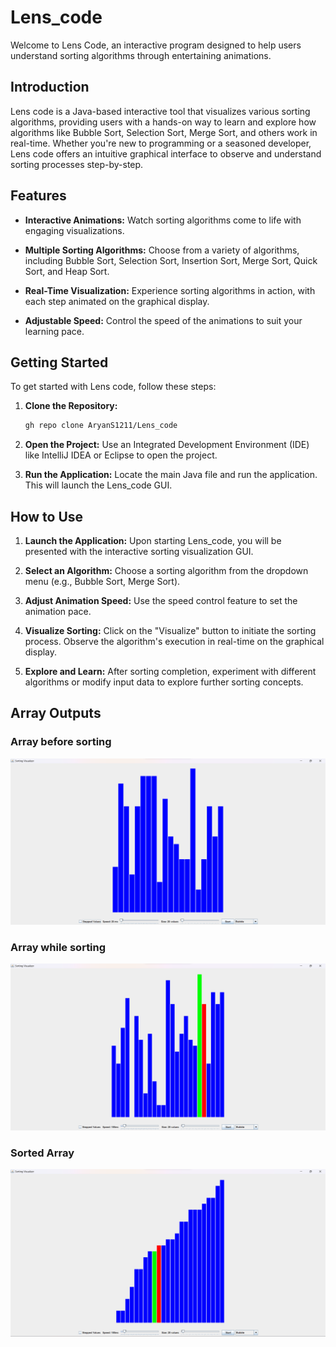 # Lens_code

Welcome to Lens Code, an interactive program designed to help users understand sorting algorithms through entertaining animations.

## Introduction

Lens code is a Java-based interactive tool that visualizes various sorting algorithms, providing users with a hands-on way to learn and explore how algorithms like Bubble Sort, Selection Sort, Merge Sort, and others work in real-time. Whether you're new to programming or a seasoned developer, Lens code offers an intuitive graphical interface to observe and understand sorting processes step-by-step.

## Features

- **Interactive Animations:** Watch sorting algorithms come to life with engaging visualizations.
  
- **Multiple Sorting Algorithms:** Choose from a variety of algorithms, including Bubble Sort, Selection Sort, Insertion Sort, Merge Sort, Quick Sort, and Heap Sort.

- **Real-Time Visualization:** Experience sorting algorithms in action, with each step animated on the graphical display.

- **Adjustable Speed:** Control the speed of the animations to suit your learning pace.

## Getting Started

To get started with Lens code, follow these steps:

1. **Clone the Repository:**
   ```bash
   gh repo clone AryanS1211/Lens_code
   ```

2. **Open the Project:**
   Use an Integrated Development Environment (IDE) like IntelliJ IDEA or Eclipse to open the project.

3. **Run the Application:**
   Locate the main Java file and run the application. This will launch the Lens_code GUI.

## How to Use

1. **Launch the Application:**
   Upon starting Lens_code, you will be presented with the interactive sorting visualization GUI.

2. **Select an Algorithm:**
   Choose a sorting algorithm from the dropdown menu (e.g., Bubble Sort, Merge Sort).

3. **Adjust Animation Speed:**
   Use the speed control feature to set the animation pace.

4. **Visualize Sorting:**
   Click on the "Visualize" button to initiate the sorting process. Observe the algorithm's execution in real-time on the graphical display.

5. **Explore and Learn:**
   After sorting completion, experiment with different algorithms or modify input data to explore further sorting concepts.

## Array Outputs
### Array before sorting
 ![Array Before Sorting](https://github.com/AryanS1211/Lens_code/blob/main/Array_before_sorting.png)

### Array while sorting
 ![Array While Sorting](https://github.com/AryanS1211/Lens_code/blob/main/Array_while_sorting.png)

### Sorted Array
 ![Sorted Array](https://github.com/AryanS1211/Lens_code/blob/main/Sorted_array.png)
